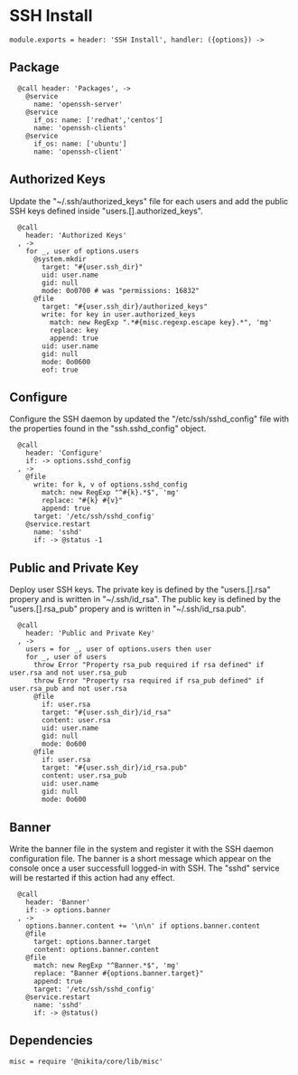 
# SSH Install

    module.exports = header: 'SSH Install', handler: ({options}) ->

## Package

      @call header: 'Packages', ->
        @service
          name: 'openssh-server'
        @service
          if_os: name: ['redhat','centos']
          name: 'openssh-clients'
        @service
          if_os: name: ['ubuntu']
          name: 'openssh-client'

## Authorized Keys

Update the "~/.ssh/authorized_keys" file for each users and add the public SSH keys
defined inside "users.[].authorized_keys".

      @call
        header: 'Authorized Keys'
      , ->
        for _, user of options.users
          @system.mkdir
            target: "#{user.ssh_dir}"
            uid: user.name
            gid: null
            mode: 0o0700 # was "permissions: 16832"
          @file
            target: "#{user.ssh_dir}/authorized_keys"
            write: for key in user.authorized_keys
              match: new RegExp ".*#{misc.regexp.escape key}.*", 'mg'
              replace: key
              append: true
            uid: user.name
            gid: null
            mode: 0o0600
            eof: true

## Configure

Configure the SSH daemon by updated the "/etc/ssh/sshd_config" file with the
properties found in the "ssh.sshd_config" object.

      @call
        header: 'Configure'
        if: -> options.sshd_config
      , ->
        @file
          write: for k, v of options.sshd_config
            match: new RegExp "^#{k}.*$", 'mg'
            replace: "#{k} #{v}"
            append: true
          target: '/etc/ssh/sshd_config'
        @service.restart
          name: 'sshd'
          if: -> @status -1

## Public and Private Key

Deploy user SSH keys. The private key is defined by the "users.[].rsa"
propery and is written in "~/.ssh/id\_rsa". The public key is defined by
the "users.[].rsa\_pub" propery and is written in "~/.ssh/id\_rsa.pub".

      @call
        header: 'Public and Private Key'
      , ->
        users = for _, user of options.users then user
        for _, user of users
          throw Error "Property rsa_pub required if rsa defined" if user.rsa and not user.rsa_pub
          throw Error "Property rsa required if rsa_pub defined" if user.rsa_pub and not user.rsa
          @file
            if: user.rsa
            target: "#{user.ssh_dir}/id_rsa"
            content: user.rsa
            uid: user.name
            gid: null
            mode: 0o600
          @file
            if: user.rsa
            target: "#{user.ssh_dir}/id_rsa.pub"
            content: user.rsa_pub
            uid: user.name
            gid: null
            mode: 0o600

## Banner

Write the banner file in the system and register it with the SSH
daemon configuration file. The banner is a short message which appear
on the console once a user successfull logged-in with SSH. The "sshd"
service will be restarted if this action had any effect.

      @call
        header: 'Banner'
        if: -> options.banner
      , ->
        options.banner.content += '\n\n' if options.banner.content
        @file
          target: options.banner.target
          content: options.banner.content
        @file
          match: new RegExp "^Banner.*$", 'mg'
          replace: "Banner #{options.banner.target}"
          append: true
          target: '/etc/ssh/sshd_config'
        @service.restart
          name: 'sshd'
          if: -> @status()

## Dependencies

    misc = require '@nikita/core/lib/misc'
